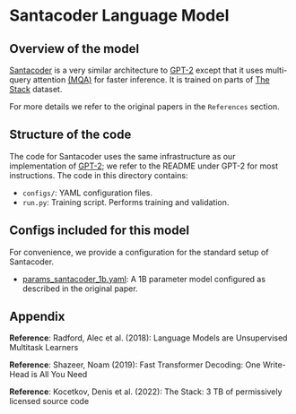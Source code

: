 # Santacoder Language Model

## Overview of the model

[Santacoder](https://arxiv.org/abs/2301.03988) is a very similar architecture to [GPT-2](../gpt2/) except that it uses multi-query attention [(MQA)](https://arxiv.org/abs/1911.02150) for faster inference. It is trained on parts of [The Stack](https://arxiv.org/abs/2211.15533) dataset.  

For more details we refer to the original papers in the `References` section. 

## Structure of the code

The code for Santacoder uses the same infrastructure as our implementation of [GPT-2](../gpt2/); we refer to the README under GPT-2 for most instructions. The code in this directory contains:

-   `configs/`: YAML configuration files.
-   `run.py`: Training script. Performs training and validation.

## Configs included for this model

For convenience, we provide a configuration for the standard setup of Santacoder.

- [params_santacoder_1b.yaml](./configs/params_santacoder_1b.yaml): A 1B parameter model configured as described in the original paper.


## Appendix

**Reference**: Radford, Alec et al. (2018): Language Models are Unsupervised Multitask Learners

**Reference**: Shazeer, Noam (2019): Fast Transformer Decoding: One Write-Head is All You Need

**Reference**: Kocetkov, Denis et al. (2022): The Stack: 3 TB of permissively licensed source code

